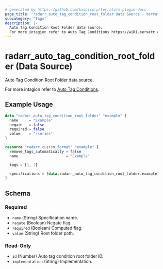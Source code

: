 ```yaml
---
# generated by https://github.com/hashicorp/terraform-plugin-docs
page_title: "radarr_auto_tag_condition_root_folder Data Source - terraform-provider-radarr"
subcategory: "Tags"
description: |-
  Auto Tag Condition Root Folder data source.
  For more intagion refer to Auto Tag Conditions https://wiki.servarr.com/radarr/settings#conditions.
---
```


# radarr_auto_tag_condition_root_folder (Data Source)

<!-- subcategory:Tags --> Auto Tag Condition Root Folder data source.
For more intagion refer to [Auto Tag Conditions](https://wiki.servarr.com/radarr/settings#conditions).

## Example Usage

```terraform
data "radarr_auto_tag_condition_root_folder" "example" {
  name     = "Example"
  negate   = false
  required = false
  value    = "/series"
}

resource "radarr_custom_format" "example" {
  remove_tags_automatically = false
  name                      = "Example"

  tags = [1, 2]

  specifications = [data.radarr_auto_tag_condition_root_folder.example]
}
```

<!-- schema generated by tfplugindocs -->
## Schema

### Required

- `name` (String) Specification name.
- `negate` (Boolean) Negate flag.
- `required` (Boolean) Computed flag.
- `value` (String) Root folder path.

### Read-Only

- `id` (Number) Auto tag condition root folder ID.
- `implementation` (String) Implementation.



